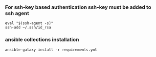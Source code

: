 ### For ssh-key based authentication ssh-key must be added to ssh agent

```shell
eval "$(ssh-agent -s)"
ssh-add ~/.ssh/id_rsa
```

### ansible collections installation

```shell
ansible-galaxy install -r requirements.yml
```
